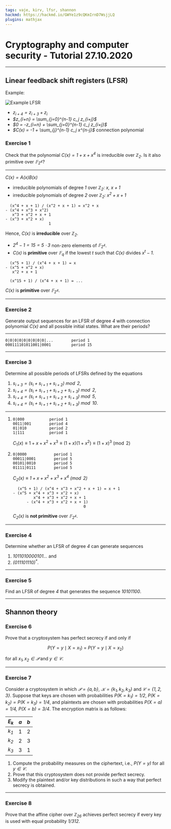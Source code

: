 ```yaml
---
tags: vaje, kirv, lfsr, shannon
hackmd: https://hackmd.io/GWYe1z9cQKmIrnD7WsjjLQ
plugins: mathjax
---
```

# Cryptography and computer security - Tutorial 27.10.2020

---

## Linear feedback shift registers (LFSR)

Example:

![Example LFSR](https://jaanos.github.io/kirv/notes/2020-21/2020-10-27/LFSR.png)

* <i>$z_{i+4} = z_{i+3} + z_i$</i>
* <i>$z_{i+n} = \sum_{j=0}^{n-1} c_j z_{i+j}$</i>
* <i>$0 = -z_{i+n} + \sum_{j=0}^{n-1} c_j z_{i+j}$</i>
* <i>$C(x) = -1 + \sum_{j}^{n-1} c_j x^{n-j}$</i> connection polynomial

### Exercise 1

Check that the polynomial <i>$C(x) = 1 + x + x^4$</i> is irreducible over <i>$\mathbb{Z}_2$</i>. Is it also primitive over <i>$\mathbb{F}_{2^4}$</i>?

----

<i>$C(x) = A(x) B(x)$</i>

* irreducible polynomials of degree <i>$1$</i> over <i>$\mathbb{Z}_2$: $x$, $x+1$</i>
* irreducible polynomials of degree <i>$2$</i> over <i>$\mathbb{Z}_2$: $x^2 + x + 1$</i>

```
  (x^4 + x + 1) / (x^2 + x + 1) = x^2 + x
- (x^4 + x^3 + x^2)
   x^3 + x^2 + x + 1
- (x^3 + x^2 + x)
                   1
```

Hence, <i>$C(x)$</i> is **irreducible** over <i>$\mathbb{Z}_2$</i>.

* <i>$2^4 - 1 = 15 = 5 \cdot 3$</i> non-zero elements of <i>$\mathbb{F}_{2^4}$</i>.
* <i>$C(x)$</i> is **primitive** over <i>$\mathbb{F}_q$</i> if the lowest <i>$t$</i> such that <i>$C(x)$</i> divides <i>$x^t - 1$</i>.

```
  (x^5 + 1) / (x^4 + x + 1) = x
- (x^5 + x^2 + x)
   x^2 + x + 1
   
  (x^15 + 1) / (x^4 + x + 1) = ...
```

<i>$C(x)$</i> is **primitive** over <i>$\mathbb{F}_{2^4}$</i>.

---

### Exercise 2

Generate output sequences for an LFSR of degree <i>$4$</i> with connection polynomial <i>$C(x)$</i> and all possible initial states. What are their periods?

----

```
0|0|0|0|0|0|0|0|0|...        period 1
000111101011001|0001         period 15
```

---

### Exercise 3

Determine all possible periods of LFSRs defined by the equations

1. <i>$s_{i+3} = (s_i + s_{i+1} + s_{i+2}) \bmod{2}$</i>,
2. <i>$s_{i+4} = (s_i + s_{i+1} + s_{i+2} + s_{i+3}) \bmod{2}$</i>,
3. <i>$s_{i+4} = (s_i + s_{i+1} + s_{i+2} + s_{i+3}) \bmod{5}$</i>,
4. <i>$s_{i+4} = (s_i + s_{i+1} + s_{i+2} + s_{i+3}) \bmod{10}$</i>.

----

1. ```
   0|000           period 1
   0011|001        period 4
   01|010          period 2
   1|111           period 1
   ```

   $C_1(x) \equiv 1 + x + x^2 + x^3 \equiv (1 + x) (1 + x^2) \equiv (1 + x)^3 \pmod{2}$

2. ```
   0|0000            period 1
   00011|0001        period 5
   00101|0010        period 5
   01111|0111        period 5
   ```

    <i>$C_2(x) \equiv 1 + x + x^2 + x^3 + x^4 \pmod{2}$</i>
    
    ```
      (x^5 + 1) / (x^4 + x^3 + x^2 + x + 1) = x + 1
    - (x^5 + x^4 + x^3 + x^2 + x)
             x^4 + x^3 + x^2 + x + 1
          - (x^4 + x^3 + x^2 + x + 1)
                                   0
    ```
    
    <i>$C_2(x)$</i> is **not primitive** over <i>$\mathbb{F}_{2^4}$</i>.

---

### Exercise 4

Determine whether an LFSR of degree <i>$4$</i> can generate sequences

1. <i>$1011010000101\dots$</i> and
2. <i>$(011101110)^*$</i>.

---

### Exercise 5

Find an LFSR of degree <i>$4$</i> that generates the sequence <i>$10101100$</i>.

---

## Shannon theory

### Exercise 6

Prove that a cryptosystem has perfect secrecy if and only if

$$
P(Y = y \mid X = x_1) \ = \ P(Y = y \mid X = x_2)
$$

for all <i>$x_1, x_2 \in \mathcal{P}$</i> and <i>$y \in \mathcal{C}$</i>.

---

### Exercise 7

Consider a cryptosystem in which <i>$\mathcal{P} = \lbrace a, b \rbrace$</i>, <i>$\mathcal{K} = \lbrace k_1, k_2, k_3 \rbrace$</i> and <i>$\mathcal{C} = \lbrace 1, 2, 3 \rbrace$</i>. Suppose that keys are chosen with probabilities <i>$P(K = k_1) = 1/2$</i>, <i>$P(K = k_2) = P(K = k_3) = 1/4$</i>, and plaintexts are chosen with probabilities <i>$P(X = a) = 1/4$, $P(X = b) = 3/4$</i>. The encryption matrix is as follows:

| <i>$E_k$</i> | <i>$a$</i> | <i>$b$</i> |
| ------------ | ---------- | ---------- |
| <i>$k_1$</i> |          1 |          2 |
| <i>$k_2$</i> |          2 |          3 |
| <i>$k_3$</i> |          3 |          1 |

1. Compute the probability measures on the ciphertext, i.e., <i>$P(Y = y)$</i> for all <i>$y \in \mathcal{C}$</i>.
2. Prove that this cryptosystem does not provide perfect secrecy.
3. Modify the plaintext and/or key distributions in such a way that perfect secrecy is obtained.

---

### Exercise 8

Prove that the affine cipher over <i>$\mathbb{Z}_{26}$</i> achieves perfect secrecy if every key is used with equal probability <i>$1/312$</i>.
